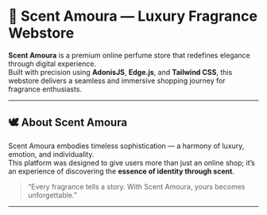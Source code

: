 # 🌸 Scent Amoura — Luxury Fragrance Webstore

**Scent Amoura** is a premium online perfume store that redefines elegance through digital experience.  
Built with precision using **AdonisJS**, **Edge.js**, and **Tailwind CSS**, this webstore delivers a seamless and immersive shopping journey for fragrance enthusiasts.

---

## 🕊️ About Scent Amoura

Scent Amoura embodies timeless sophistication — a harmony of luxury, emotion, and individuality.  
This platform was designed to give users more than just an online shop; it’s an experience of discovering the **essence of identity through scent**.

> “Every fragrance tells a story. With Scent Amoura, yours becomes unforgettable.”

---
